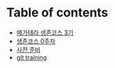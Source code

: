 # Table of contents

* [메가테라 생존코스 3기](README.md)
* [생존코스 0주차](0.md)
* [사전 준비](undefined.md)
* [git training](git-training.md)
